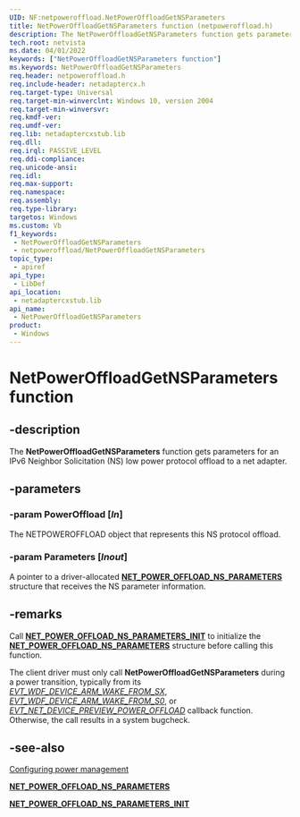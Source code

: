 ```yaml
---
UID: NF:netpoweroffload.NetPowerOffloadGetNSParameters
title: NetPowerOffloadGetNSParameters function (netpoweroffload.h)
description: The NetPowerOffloadGetNSParameters function gets parameters for an IPv6 Neighbor Solicitation (NS) low power protocol offload to a net adapter.
tech.root: netvista
ms.date: 04/01/2022
keywords: ["NetPowerOffloadGetNSParameters function"]
ms.keywords: NetPowerOffloadGetNSParameters
req.header: netpoweroffload.h
req.include-header: netadaptercx.h 
req.target-type: Universal
req.target-min-winverclnt: Windows 10, version 2004
req.target-min-winversvr: 
req.kmdf-ver: 
req.umdf-ver: 
req.lib: netadaptercxstub.lib
req.dll: 
req.irql: PASSIVE_LEVEL
req.ddi-compliance: 
req.unicode-ansi: 
req.idl: 
req.max-support: 
req.namespace: 
req.assembly: 
req.type-library: 
targetos: Windows
ms.custom: Vb
f1_keywords:
 - NetPowerOffloadGetNSParameters
 - netpoweroffload/NetPowerOffloadGetNSParameters
topic_type:
 - apiref
api_type:
 - LibDef
api_location:
 - netadaptercxstub.lib
api_name:
 - NetPowerOffloadGetNSParameters
product:
 - Windows
---
```


# NetPowerOffloadGetNSParameters function


## -description

The **NetPowerOffloadGetNSParameters** function gets parameters for an IPv6 Neighbor Solicitation (NS) low power protocol offload to a net adapter.

## -parameters

### -param PowerOffload [_In_]

The NETPOWEROFFLOAD object that represents this NS protocol offload.

### -param Parameters [_Inout_]

A pointer to a driver-allocated [**NET_POWER_OFFLOAD_NS_PARAMETERS**](../netpoweroffload/ns-netpoweroffload-_net_power_offload_ns_parameters.md) structure that receives the NS parameter information.


## -remarks

Call [**NET_POWER_OFFLOAD_NS_PARAMETERS_INIT**](../netpoweroffload/nf-netpoweroffload-net_power_offload_ns_parameters_init.md) to initialize the [**NET_POWER_OFFLOAD_NS_PARAMETERS**](../netpoweroffload/ns-netpoweroffload-_net_power_offload_ns_parameters.md) structure before calling this function.

The client driver must only call **NetPowerOffloadGetNSParameters** during a power transition, typically from its *[EVT_WDF_DEVICE_ARM_WAKE_FROM_SX](../wdfdevice/nc-wdfdevice-evt_wdf_device_arm_wake_from_sx.md)*, *[EVT_WDF_DEVICE_ARM_WAKE_FROM_S0](../wdfdevice/nc-wdfdevice-evt_wdf_device_arm_wake_from_s0.md)*, or *[EVT_NET_DEVICE_PREVIEW_POWER_OFFLOAD](../netdevice/nc-netdevice-evt_net_device_preview_power_offload.md)* callback function. Otherwise, the call results in a system bugcheck.

## -see-also

[Configuring power management](/windows-hardware/drivers/netcx/configuring-power-management)

[**NET_POWER_OFFLOAD_NS_PARAMETERS**](../netpoweroffload/ns-netpoweroffload-_net_power_offload_ns_parameters.md)

[**NET_POWER_OFFLOAD_NS_PARAMETERS_INIT**](../netpoweroffload/nf-netpoweroffload-net_power_offload_ns_parameters_init.md)
